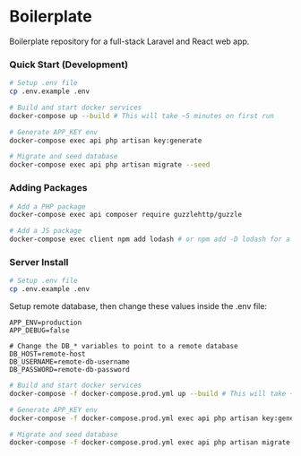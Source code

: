 # Boilerplate

Boilerplate repository for a full-stack Laravel and React web app.

### Quick Start (Development)

```bash
# Setup .env file
cp .env.example .env

# Build and start docker services
docker-compose up --build # This will take ~5 minutes on first run

# Generate APP_KEY env
docker-compose exec api php artisan key:generate

# Migrate and seed database
docker-compose exec api php artisan migrate --seed
```

### Adding Packages

```bash
# Add a PHP package
docker-compose exec api composer require guzzlehttp/guzzle

# Add a JS package
docker-compose exec client npm add lodash # or npm add -D lodash for a dev dependency
```

### Server Install

```bash
# Setup .env file
cp .env.example .env
```

Setup remote database, then change these values inside the .env file:

```dotenv
APP_ENV=production
APP_DEBUG=false

# Change the DB_* variables to point to a remote database
DB_HOST=remote-host
DB_USERNAME=remote-db-username
DB_PASSWORD=remote-db-password
```

```bash
# Build and start docker services
docker-compose -f docker-compose.prod.yml up --build # This will take ~5 minutes on first run

# Generate APP_KEY env
docker-compose -f docker-compose.prod.yml exec api php artisan key:generate

# Migrate and seed database
docker-compose -f docker-compose.prod.yml exec api php artisan migrate --seed
```

